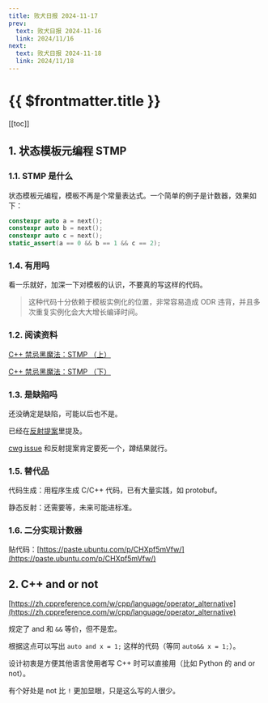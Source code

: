 ```yaml
---
title: 败犬日报 2024-11-17
prev:
  text: 败犬日报 2024-11-16
  link: 2024/11/16
next:
  text: 败犬日报 2024-11-18
  link: 2024/11/18
---
```


# {{ $frontmatter.title }}

[[toc]]

## 1. 状态模板元编程 STMP

### 1.1. STMP 是什么

状态模板元编程，模板不再是个常量表达式。一个简单的例子是计数器，效果如下：

```cpp
constexpr auto a = next();
constexpr auto b = next();
constexpr auto c = next();
static_assert(a == 0 && b == 1 && c == 2);
```

### 1.4. 有用吗

看一乐就好，加深一下对模板的认识，不要真的写这样的代码。

> 这种代码十分依赖于模板实例化的位置，非常容易造成 ODR 违背，并且多次重复实例化会大大增长编译时间。

### 1.2. 阅读资料

[C++ 禁忌黑魔法：STMP （上）](https://www.ykiko.me/zh-cn/articles/646752343/)

[C++ 禁忌黑魔法：STMP （下）](https://www.ykiko.me/zh-cn/articles/646812253/)

### 1.3. 是缺陷吗

还没确定是缺陷，可能以后也不是。

已经在[反射提案](https://wg21.link/p2996)里提及。

[cwg issue](https://wg21.link/cwg2118) 和反射提案肯定要死一个，蹲结果就行。

### 1.5. 替代品

代码生成：用程序生成 C/C++ 代码，已有大量实践，如 protobuf。

静态反射：还需要等，未来可能进标准。

### 1.6. 二分实现计数器

贴代码：[https://paste.ubuntu.com/p/CHXpf5mVfw/](https://paste.ubuntu.com/p/CHXpf5mVfw/)

## 2. C++ and or not

[https://zh.cppreference.com/w/cpp/language/operator_alternative](https://zh.cppreference.com/w/cpp/language/operator_alternative)

规定了 and 和 `&&` 等价，但不是宏。

根据这点可以写出 `auto and x = 1;` 这样的代码（等同 `auto&& x = 1;`）。

设计初衷是方便其他语言使用者写 C++ 时可以直接用（比如 Python 的 and or not）。

有个好处是 not 比 `!` 更加显眼，只是这么写的人很少。
